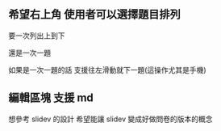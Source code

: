## 希望右上角 使用者可以選擇題目排列

要一次列出上到下

還是一次一題

如果是一次一題的話 支援往左滑動就下一題(這操作尤其是手機)

## 編輯區塊 支援 md

想參考
slidev 的設計 希望能讓 slidev 變成好做問卷的版本的概念
